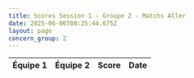 ```yaml
---
title: Scores Session 1 - Groupe 2 - Matchs Aller
date: 2025-06-06T08:25:44.675Z
layout: page
concern_group: 2
---
```




| Équipe 1 | Équipe 2 | Score | Date |
|----------|----------|-------|------|

